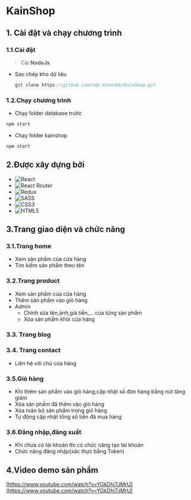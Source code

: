 # KainShop
## 1. Cài đặt và chạy chương trình
### 1.1.Cài đặt
> Cài **NodeJs**
- Sao chép kho dữ liệu
  ```c
  git clone https://github.com/nqk-khanhbk/KainShop.git
  ```
### 1.2.Chạy chương trình
- Chạy folder database trước 
```c
npm start
```
- Chạy folder kainshop 
```c
npm start
```
## 2.Được xây dựng bởi
- ![React](https://img.shields.io/badge/react-%2320232a.svg?style=for-the-badge&logo=react&logoColor=%2361DAFB) 
- ![React Router](https://img.shields.io/badge/React_Router-CA4245?style=for-the-badge&logo=react-router&logoColor=white)
- ![Redux](https://img.shields.io/badge/redux-%23593d88.svg?style=for-the-badge&logo=redux&logoColor=white)
- ![SASS](https://img.shields.io/badge/SASS-hotpink.svg?style=for-the-badge&logo=SASS&logoColor=white)
- ![CSS3](https://img.shields.io/badge/css3-%231572B6.svg?style=for-the-badge&logo=css3&logoColor=white)
-  ![HTML5](https://img.shields.io/badge/html5-%23E34F26.svg?style=for-the-badge&logo=html5&logoColor=white) 
## 3.Trang giao diện và chức năng
### 3.1.Trang home
- Xem sản phẩm của cửa hàng
- Tìm kiếm sản phẩm theo tên
### 3.2.Trang product
- Xem sản phẩm của cửa hàng
- Thêm sản phẩm vào giỏ hàng
- Admin
   - Chỉnh sửa tên,ảnh,giá tiền,... của từng sản phẩm
   - Xóa sản phẩm khỏi cửa hàng
### 3.3. Trang blog
### 3.4. Trang contact
- Liên hệ với chủ cửa hàng
### 3.5.Giỏ hàng
- Khi thêm sản phẩm vào giỏ hàng,cập nhật số đơn hàng bằng nút tăng giảm
- Xóa sản phẩm đã thêm vào giỏ hàng
- Xóa toàn bộ sản phẩm trong giỏ hàng
- Tự động cập nhật tổng số tiền đã mua hàng
### 3.6.Đăng nhập,đăng xuất
- Khi chưa có tài khoản thì có chức năng tạo tài khoản
- Chức năng đăng nhập(xác thực bằng Token)
## 4.Video demo sản phẩm
[https://www.youtube.com/watch?v=YGkDhi7JMrU](https://www.youtube.com/watch?v=YGkDhi7JMrU)
